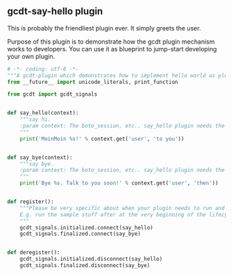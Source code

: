 ## gcdt-say-hello plugin

This is probably the friendliest plugin ever. It simply greets the user.

Purpose of this plugin is to demonstrate how the gcdt plugin mechanism works to developers. You can use it as blueprint to jump-start developing your own plugin.


``` python
# -*- coding: utf-8 -*-
"""A gcdt-plugin which demonstrates how to implement hello world as plugin."""
from __future__ import unicode_literals, print_function

from gcdt import gcdt_signals


def say_hello(context):
    """say hi.
    :param context: The boto_session, etc.. say_hello plugin needs the 'user'
    """
    print('MoinMoin %s!' % context.get('user', 'to you'))


def say_bye(context):
    """say bye.
    :param context: The boto_session, etc.. say_hello plugin needs the 'user'
    """
    print('Bye %s. Talk to you soon!' % context.get('user', 'then'))


def register():
    """Please be very specific about when your plugin needs to run and why.
    E.g. run the sample stuff after at the very beginning of the lifecycle
    """
    gcdt_signals.initialized.connect(say_hello)
    gcdt_signals.finalized.connect(say_bye)


def deregister():
    gcdt_signals.initialized.disconnect(say_hello)
    gcdt_signals.finalized.disconnect(say_bye)
```